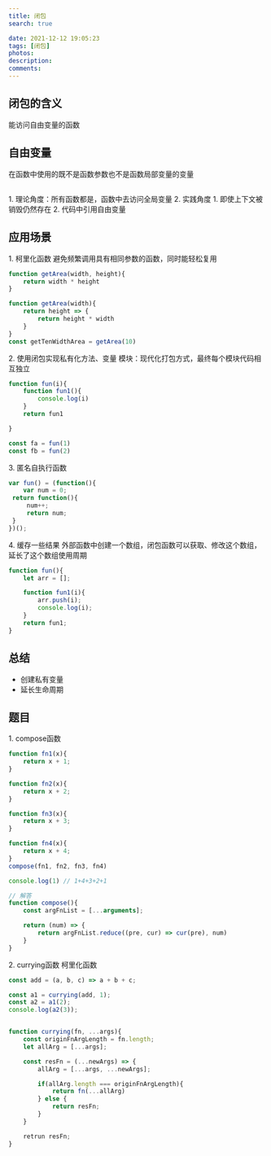 ```yaml
---
title: 闭包
search: true

date: 2021-12-12 19:05:23
tags: [闭包]
photos:
description:
comments:
---
```


## 闭包的含义
能访问自由变量的函数

## 自由变量
在函数中使用的既不是函数参数也不是函数局部变量的变量

## 
1\. 理论角度：所有函数都是，函数中去访问全局变量
2\. 实践角度
    1\. 即使上下文被销毁仍然存在
    2\. 代码中引用自由变量

## 应用场景
1\. 柯里化函数
    避免频繁调用具有相同参数的函数，同时能轻松复用
```js
function getArea(width, height){
    return width * height
}

function getArea(width){
    return height => {
        return height * width
    }
}
const getTenWidthArea = getArea(10)
```


2\. 使用闭包实现私有化方法、变量
模块：现代化打包方式，最终每个模块代码相互独立
```js
function fun(i){
    function fun1(){
        console.log(i)
    }
    return fun1

}

const fa = fun(1)
const fb = fun(2)
```


3\. 匿名自执行函数
```js
var fun() = (function(){
    var num = 0;
 return function(){
     num++;
     return num;
 }
})();
```


4\. 缓存一些结果
外部函数中创建一个数组，闭包函数可以获取、修改这个数组，延长了这个数组使用周期
```js
function fun(){
    let arr = [];

    function fun1(i){
        arr.push(i);
        console.log(i);
    }
    return fun1;
}
```

## 总结
* 创建私有变量
* 延长生命周期

## 题目
1\. compose函数
```js
function fn1(x){
    return x + 1;
}

function fn2(x){
    return x + 2;
}

function fn3(x){
    return x + 3;
}

function fn4(x){
    return x + 4;
}
compose(fn1, fn2, fn3, fn4)

console.log(1) // 1+4+3+2+1

// 解答
function compose(){
    const argFnList = [...arguments];

    return (num) => {
        return argFnList.reduce((pre, cur) => cur(pre), num)
    }
}


```

2\. currying函数  柯里化函数
```js
const add = (a, b, c) => a + b + c;

const a1 = currying(add, 1);
const a2 = a1(2);
console.log(a2(3));


function currying(fn, ...args){
    const originFnArgLength = fn.length;
    let allArg = [...args];

    const resFn = (...newArgs) => {
        allArg = [...args, ...newArgs];

        if(allArg.length === originFnArgLength){
            return fn(...allArg)
        } else {
            return resFn;
        }
    }

    retrun resFn;
}

```
